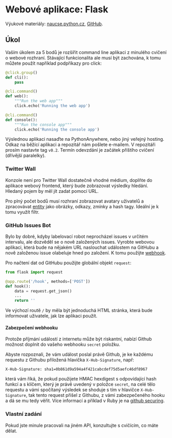 Webové aplikace: Flask
======================

Výukové materiály:
[naucse.python.cz](http://naucse.python.cz/lessons/intro/flask/),
[GitHub](https://github.com/pyvec/naucse.python.cz/tree/master/lessons/intro/flask).

Úkol
----

Vaším úkolem za 5 bodů je rozšířit command line aplikaci z minulého
cvičení o webové rozhraní. Stávající funkcionalita ale musí být zachována,
k tomu můžete použít například podpříkazy pro click:

```python
@click.group()
def cli():
    pass

@cli.command()
def web():
    """Run the web app"""
    click.echo('Running the web app')

@cli.command()
def console():
    """Run the console app"""
    click.echo('Running the console app')
```

Výslednou aplikaci nasaďte na PythonAnywhere, nebo jiný veřejný hosting.
Odkaz na běžící aplikaci a repozitář nám pošlete e-mailem.
V repozitáři prosím nastavte tag `v0.2`.
Termín odevzdání je začátek příštího cvičení (dřívější paralelky).

### Twitter Wall

Konzole není pro Twitter Wall dostatečně vhodné médium,
doplňte do aplikace webový frontend, který bude zobrazovat
výsledky hledání. Hledaný pojem by měl jít zadat pomocí URL.

Pro plný počet bodů  musí rozhraní zobrazovat avatary uživatelů
a zpracovávat [entity] jako obrázky, odkazy, zmínky a hash tagy.
Ideální je k tomu využít filtr.

[entity]: https://dev.twitter.com/overview/api/entities-in-twitter-objects

### GitHub Issues Bot

Bylo by dobré, kdyby labelovací robot neprocházel issues v určitém intervalu,
ale dozvěděl se o nově založených issues.
Vyrobte webovou aplikaci, která bude na nějakém URL naslouchat událostem na
GitHubu a nově založenou issue olabeluje hned po založení.
K tomu použijte [webhook].

Pro načtení dat od GitHubu použijte globální objekt `request`:

```python
from flask import request

@app.route('/hook', methods=['POST'])
def hook():
    data = request.get_json()
    ...
    return ''
```

Ve výchozí routě `/` by měla být jednoduchá
HTML stránka, která bude informovat uživatele, jak lze aplikaci použít.

#### Zabezpečení webhooku

Protože příjmání událostí z internetu může být riskantní,
nabízí Github možnost doplnit do vašeho webhooku `secret` položku.

Abyste rozpoznali, že vám událost poslal právě Github, je ke každému
requestu z Githubu přiložená hlavička `X-Hub-Signature`, např:
```
X-Hub-Signature: sha1=0b861d9a594a4f421cabcdef75d5aefc46df8967
```
která vám říká, že pokud použijete HMAC hexdigest
s odpovídající hash funkcí a s klíčem, který je právě uvedený v položce `secret`,
na celé tělo requestu a vámi spočítaný výsledek se shoduje s tím v hlavičce
`X-Hub-Signature`, tak tento request přišel z Githubu, z vámi zabezpečeného hooku
a dá se mu tedy věřit.
Více informací a příklad v Ruby je na [github securing].

[webhook]: https://developer.github.com/webhooks/
[github securing]: https://developer.github.com/webhooks/securing/

### Vlastní zadání

Pokud jste minule pracovali na jiném API, konzultujte s cvičícím, co máte dělat.
